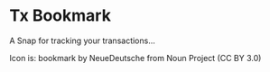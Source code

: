 # Tx Bookmark 

A Snap for tracking your transactions...

Icon is: bookmark by NeueDeutsche from Noun Project (CC BY 3.0)
